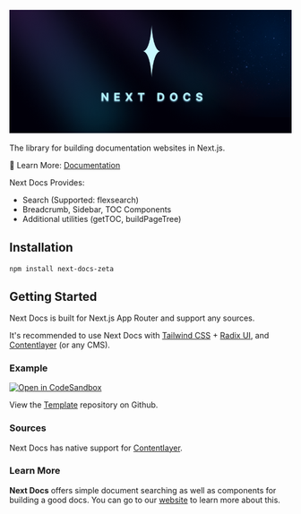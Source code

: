 ![banner](./apps/docs/public/banner.png)

The library for building documentation websites in Next.js.

📘 Learn More: [Documentation](https://next-docs-zeta.vercel.app)

Next Docs Provides:

-   Search (Supported: flexsearch)
-   Breadcrumb, Sidebar, TOC Components
-   Additional utilities (getTOC, buildPageTree)

## Installation

```
npm install next-docs-zeta
```

## Getting Started

Next Docs is built for Next.js App Router and support any sources.

It's recommended to use Next Docs with [Tailwind CSS](https://tailwindcss.com) + [Radix UI](https://www.radix-ui.com), and [Contentlayer](https://www.contentlayer.dev) (or any CMS).

### Example

[![Open in CodeSandbox](https://img.shields.io/badge/Open%20in-CodeSandbox-blue?style=flat-square&logo=codesandbox)](https://githubbox.com/SonMooSans/next-docs-template)

View the [Template](https://github.com/SonMooSans/next-docs-template) repository on Github.

### Sources

Next Docs has native support for [Contentlayer](https://www.contentlayer.dev).

### Learn More

**Next Docs** offers simple document searching as well as components for building a good docs. You can go to our [website](https://next-docs-zeta.vercel.app/docs) to learn more about this.
